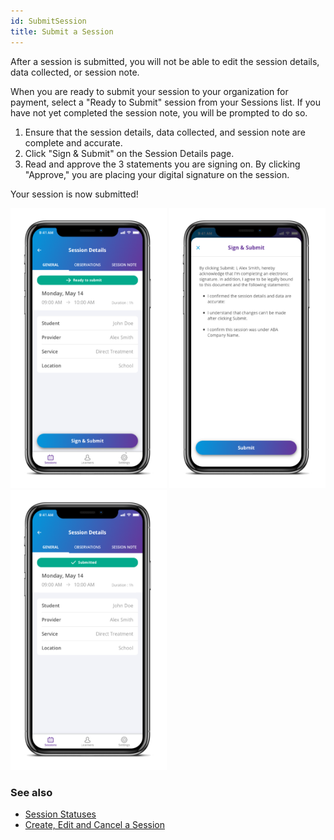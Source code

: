 ```yaml
---
id: SubmitSession
title: Submit a Session
---
```


After a session is submitted, you will not be able to edit the session details, data collected, or session note.

When you are ready to submit your session to your organization for payment, select a "Ready to Submit" session from your Sessions list. If you have not yet completed the session note, you will be prompted to do so.

1. Ensure that the session details, data collected, and session note are complete and accurate.
2. Click "Sign & Submit" on the Session Details page.
3. Read and approve the 3 statements you are signing on. By clicking "Approve," you are placing your digital signature on the session.

Your session is now submitted!

<img src="/img/SessionDetailsReadyToSubmit.png" width="250" /> <img src="/img/SignAndSubmit.png" width="250" /> <img src="/img/SessionSubmitted.png" width="250" />


### See also
- [Session Statuses](Session/SessionStatuses.md)
- [Create, Edit and Cancel a Session](Session/CreateEditCancelSession.md)
